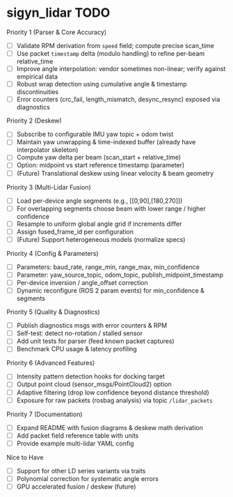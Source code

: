 # sigyn_lidar TODO

Priority 1 (Parser & Core Accuracy)
- [ ] Validate RPM derivation from `speed` field; compute precise scan_time
- [ ] Use packet `timestamp` delta (modulo handling) to refine per-beam relative_time
- [ ] Improve angle interpolation: vendor sometimes non-linear; verify against empirical data
- [ ] Robust wrap detection using cumulative angle & timestamp discontinuities
- [ ] Error counters (crc_fail, length_mismatch, desync_resync) exposed via diagnostics

Priority 2 (Deskew)
- [ ] Subscribe to configurable IMU yaw topic + odom twist
- [ ] Maintain yaw unwrapping & time-indexed buffer (already have interpolator skeleton)
- [ ] Compute yaw delta per beam (scan_start + relative_time)
- [ ] Option: midpoint vs start reference timestamp (parameter)
- [ ] (Future) Translational deskew using linear velocity & beam geometry

Priority 3 (Multi-Lidar Fusion)
- [ ] Load per-device angle segments (e.g., [[0,90],[180,270]])
- [ ] For overlapping segments choose beam with lower range / higher confidence
- [ ] Resample to uniform global angle grid if increments differ
- [ ] Assign fused_frame_id per configuration
- [ ] (Future) Support heterogeneous models (normalize specs)

Priority 4 (Config & Parameters)
- [ ] Parameters: baud_rate, range_min, range_max, min_confidence
- [ ] Parameter: yaw_source_topic, odom_topic, publish_midpoint_timestamp
- [ ] Per-device inversion / angle_offset correction
- [ ] Dynamic reconfigure (ROS 2 param events) for min_confidence & segments

Priority 5 (Quality & Diagnostics)
- [ ] Publish diagnostics msgs with error counters & RPM
- [ ] Self-test: detect no-rotation / stalled sensor
- [ ] Add unit tests for parser (feed known packet captures)
- [ ] Benchmark CPU usage & latency profiling

Priority 6 (Advanced Features)
- [ ] Intensity pattern detection hooks for docking target
- [ ] Output point cloud (sensor_msgs/PointCloud2) option
- [ ] Adaptive filtering (drop low confidence beyond distance threshold)
- [ ] Exposure for raw packets (rosbag analysis) via topic `/lidar_packets`

Priority 7 (Documentation)
- [ ] Expand README with fusion diagrams & deskew math derivation
- [ ] Add packet field reference table with units
- [ ] Provide example multi-lidar YAML config

Nice to Have
- [ ] Support for other LD series variants via traits
- [ ] Polynomial correction for systematic angle errors
- [ ] GPU accelerated fusion / deskew (future)
